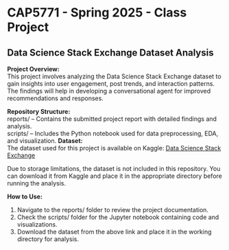 # CAP5771 - Spring 2025 - Class Project

## Data Science Stack Exchange Dataset Analysis
**Project Overview:**  
This project involves analyzing the Data Science Stack Exchange dataset to gain insights into user engagement, post trends, and interaction patterns. The findings will help in developing a conversational agent for improved recommendations and responses.

**Repository Structure:**  
reports/ – Contains the submitted project report with detailed findings and analysis.  
scripts/ – Includes the Python notebook used for data preprocessing, EDA, and visualization.
**Dataset:**  
The dataset used for this project is available on Kaggle:
[Data Science Stack Exchange](https://www.kaggle.com/datasets/aneeshtickoo/data-science-stack-exchange/data?select=metadata.txt)

Due to storage limitations, the dataset is not included in this repository. You can download it from Kaggle and place it in the appropriate directory before running the analysis.

**How to Use:**
1. Navigate to the reports/ folder to review the project documentation.
2. Check the scripts/ folder for the Jupyter notebook containing code and visualizations.
3. Download the dataset from the above link and place it in the working directory for analysis.
